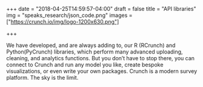 +++
date = "2018-04-25T14:59:57-04:00"
draft = false
title = "API libraries"
img = "speaks_research/json_code.png"
images = ["https://crunch.io/img/logo-1200x630.png"]


+++

We have developed, and are always adding to, our R (RCrunch) and Python(PyCrunch) libraries, which perform many advanced uploading, cleaning, and analytics functions. But you don’t have to stop there, you can connect to Crunch and run any model you like, create bespoke visualizations, or even write your own packages. Crunch is a modern survey platform.  The sky is the limit.

